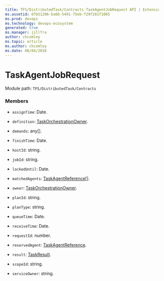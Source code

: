 ```yaml
---
title: TFS/DistributedTask/Contracts TaskAgentJobRequest API | Extensions for Azure DevOps Services
ms.assetid: d7b51206-ba6b-5491-75eb-f29f281f1065
ms.prod: devops
ms.technology: devops-ecosystem
generated: true
ms.manager: jillfra
author: chcomley
ms.topic: article
ms.author: chcomley
ms.date: 08/04/2016
---
```


# TaskAgentJobRequest

Module path: `TFS/DistributedTask/Contracts`


### Members

* `assignTime`: Date. 

* `definition`: [TaskOrchestrationOwner](../../../TFS/DistributedTask/Contracts/TaskOrchestrationOwner.md). 

* `demands`: any[]. 

* `finishTime`: Date. 

* `hostId`: string. 

* `jobId`: string. 

* `lockedUntil`: Date. 

* `matchedAgents`: [TaskAgentReference](../../../TFS/DistributedTask/Contracts/TaskAgentReference.md)[]. 

* `owner`: [TaskOrchestrationOwner](../../../TFS/DistributedTask/Contracts/TaskOrchestrationOwner.md). 

* `planId`: string. 

* `planType`: string. 

* `queueTime`: Date. 

* `receiveTime`: Date. 

* `requestId`: number. 

* `reservedAgent`: [TaskAgentReference](../../../TFS/DistributedTask/Contracts/TaskAgentReference.md). 

* `result`: [TaskResult](../../../TFS/DistributedTask/Contracts/TaskResult.md). 

* `scopeId`: string. 

* `serviceOwner`: string. 

